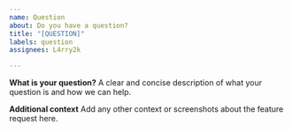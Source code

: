 ```yaml
---
name: Question
about: Do you have a question?
title: "[QUESTION]"
labels: question
assignees: L4rry2k

---
```


**What is your question?**
A clear and concise description of what your question is and how we can help.

**Additional context**
Add any other context or screenshots about the feature request here.
